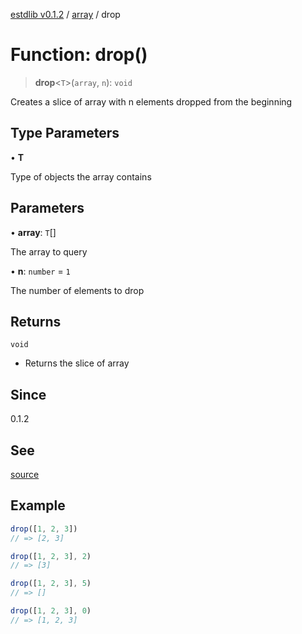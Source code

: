 [estdlib v0.1.2](../wiki/Home) / [array](../wiki/array) / drop

# Function: drop()

> **drop**\<`T`\>(`array`, `n`): `void`

Creates a slice of array with n elements dropped from the beginning

## Type Parameters

• **T**

Type of objects the array contains

## Parameters

• **array**: `T`[]

The array to query

• **n**: `number` = `1`

The number of elements to drop

## Returns

`void`

- Returns the slice of array

## Since

0.1.2

## See

[source](https://github.com/yaxingson/estdlib/blob/main/lib/array/drop.ts)

## Example

```js
drop([1, 2, 3])
// => [2, 3]

drop([1, 2, 3], 2)
// => [3]

drop([1, 2, 3], 5)
// => []

drop([1, 2, 3], 0)
// => [1, 2, 3]

```
